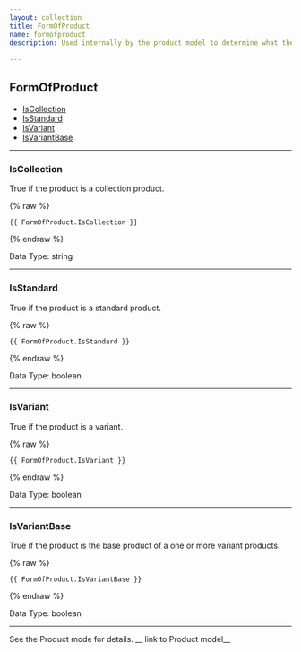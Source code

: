 ```yaml
---
layout: collection
title: FormOfProduct
name: formofproduct
description: Used internally by the product model to determine what the type of product is. 
 
---
```


## FormOfProduct

* [IsCollection](#iscollection)
* [IsStandard](#isstandard)
* [IsVariant](#isvariant)
* [IsVariantBase](#isvariantbase)

---

<a name="iscollection"></a>
### IsCollection
True if the product is a collection product.

{% raw %}
```liquid
{{ FormOfProduct.IsCollection }}

```
{% endraw %}

Data Type: string

---

<a name="isstandard"></a>
### IsStandard
True if the product is a standard product.

{% raw %}
```liquid
{{ FormOfProduct.IsStandard }}

```
{% endraw %}

Data Type: boolean

---

<a name="isvariant"></a>
### IsVariant
True if the product is a variant.

{% raw %}
```liquid
{{ FormOfProduct.IsVariant }}

```
{% endraw %}

Data Type: boolean

---

<a name="isvariantbase"></a>
### IsVariantBase
True if the product is the base product of a one or more variant products.

{% raw %}
```liquid
{{ FormOfProduct.IsVariantBase }}

```
{% endraw %}

Data Type: boolean

---


See the Product mode for details.
__ link to Product model__